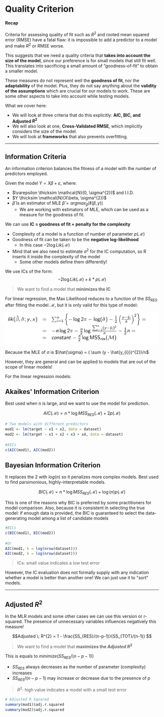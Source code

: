 # Quality Criterion

#### Recap
Criteria for assessing quality of fit such as $R^{2}$ and rooted mean squared error (RMSE) have a fatal flaw: it is impossible to add a predictor to a model and make $R^{2}$ or RMSE worse.

This suggests that we need a quality criteria that **takes into account the size of the model**, since our preference is for small models that still fit well. This translates into sacrificing a small amount of ”goodness-of-fit” to obtain a smaller model.

These measures do not represent well the **goodness of fit**, nor the **adaptability** of the model. Plus, they do not say anything about the **validity of the assumptions** which are crucial for our models to work. These are some other aspects to take into account while testing models.

What we cover here: 
* We will look at three criteria that do this explicitly: **AIC, BIC, and Adjusted $R^{2}$**
* We will also look at one, **Cross-Validated RMSE**, which implicitly considers the size of the model.
* We will look at **frameworks** that also prevents overfitting.

---

## Information Criteria
An information criterion balances the fitness of a model with the number of predictors employed.

Given the model $Y = X\beta + \varepsilon$, where:
* $\varepsilon \thicksim \mathcal{N}(0, \sigma^{2})$ and I.I.D.
* $Y \thicksim \mathcal{N}(X\beta, \sigma^{2})$
* $\hat{\beta}$ is an estimator of MLE $\hat{\beta} = argmax_{\beta}(\ell(\beta, y))$ 
  * We are working with estimators of MLE, which can be used as a measure for the goodness of fit.

We can use **IC = goodness of fit + penalty for the complexity** 
* Complexity of a model is a function of number of parameter $p(\mathcal{M})$
* Goodness of fit can be taken to be the **negative log-likelihood** 
  * In this case $-2\log Lik(\mathcal{M})$
* Mind that we also need to estimate $\sigma^{2}$ for the IC computation, so R inserts it inside
the complexity of the model
  * Some other models define them differently!

We use ICs of the form: 
$$-2\log Lik(\mathcal{M}) + k * p(\mathcal{M})$$

>We want to find a model that **minimizes the IC**

For linear regression, the Max Likelihood reduces to a function of the $SS_{RES}$ after fitting the model $\mathcal{M}$, but it is only valid for this type of model:

![IC](https://github.com/PayThePizzo/Predictive-Analysis-Notes/blob/main/resources/IC.png?raw=TRUE)

Because the MLE of $\sigma$ is $\hat{\sigma} = ( \sum (y - \hat{y_{i}})^{2})/n$

However, they are general and can be applied to models that are out of the scope of linear models!

For the linear regression models:

## Akaikes' Information Criterion
Best used when n is large, and we want to use the model for prediction.

$$AIC(\mathcal{M}) = n * \log MSS_{RES}(\mathcal{M}) + 2p(\mathcal{M})$$

```r
# Two models with different predictors
mod1 <- lm(target ~ x1 + x2, data = dataset) 
mod2 <- lm(target ~ x1 + x2 + x3 + x4, data = dataset) 

#AICs
c(AIC(mod1), AIC(mod2))

```

## Bayesian Information Criterion
It replaces the $2$ with $log(n)$ so it penalizes more complex models. Best used to find parsimonious, highly-interpretable models.

$$BIC(\mathcal{M}) = n * \log MSS_{RES}(\mathcal{M}) + \log (n)p(\mathcal{M})$$

This is one of the reasons why BIC is preferred by some practitioners for model comparison. Also, because it is consistent in selecting the true model: if enough data is provided, the BIC is guaranteed to select the data-generating model among a list of candidate models

```r
#BICs
c(BIC(mod1), BIC(mod2))

#Or
AIC(mod1, k = log(nrow(dataset)))
AIC(mod2, k = log(nrow(dataset)))
```

> ICs: small value indicates a low test error

However, the IC evaluation does not formally supply with any indication whether a model is better than another one! We can just use it to "sort" models.

---

## Adjusted $R^{2}$
In the MLR models and some other cases we can use this version or r-squared. The presence
of unnecessary variables influences negatively this measure!

$$Adjusted \; R^{2} = 1 - \frac{SS_{RES}/(n-p-1)}{SS_{TOT}/(n-1)} $$

> We want to find a model that **maximizes the $Adjusted \; R^{2}$**

This is equals to $minimize(SS_{RES}/(n-p-1))$
* $SS_{RES}$ always decreases as the number of parameter (complexity) increases
* $SS_{RES}/(n-p-1)$ may increase or decrease due to the presence of p

> $R^{2}$: high value indicates a model with a small test error

```r
# Adjusted R Squared
summary(mod1)$adj.r.squared
summary(mod2)$adj.r.squared
```
